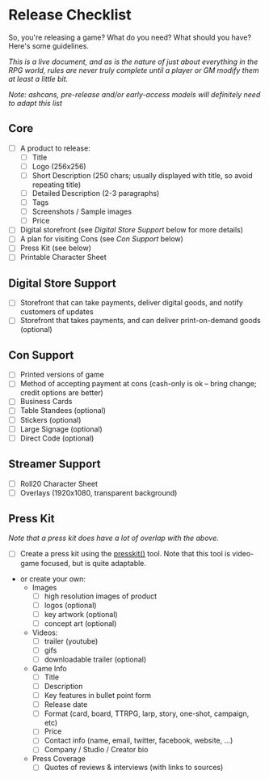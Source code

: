 # Release Checklist

So, you're releasing a game? What do you need? What should you have? Here's some guidelines.

*This is a live document, and as is the nature of just about everything in the RPG world, rules are never truly complete until a player or GM modify them at least a little bit.*

*Note: ashcans, pre-release and/or early-access models will definitely need to adapt this list*

## Core

- [ ] A product to release:
  - [ ] Title
  - [ ] Logo (256x256)
  - [ ] Short Description (250 chars; usually displayed with title, so avoid repeating title)
  - [ ] Detailed Description (2-3 paragraphs)
  - [ ] Tags
  - [ ] Screenshots / Sample images
  - [ ] Price
- [ ] Digital storefront (see *Digital Store Support* below for more details)
- [ ] A plan for visiting Cons (see *Con Support* below)
- [ ] Press Kit (see below)
- [ ] Printable Character Sheet

## Digital Store Support

- [ ] Storefront that can take payments, deliver digital goods, and notify customers of updates
- [ ] Storefront that takes payments, and can deliver print-on-demand goods (optional)

## Con Support

- [ ] Printed versions of game
- [ ] Method of accepting payment at cons (cash-only is ok – bring change; credit options are better)
- [ ] Business Cards
- [ ] Table Standees (optional)
- [ ] Stickers (optional)
- [ ] Large Signage (optional)
- [ ] Direct Code (optional)

## Streamer Support

- [ ] Roll20 Character Sheet
- [ ] Overlays (1920x1080, transparent background)

## Press Kit

*Note that a press kit does have a lot of overlap with the above.*

- [ ] Create a press kit using the [presskit()](http://dopresskit.com/) tool. Note that this tool is video-game focused, but is quite adaptable.
- or create your own:
  - Images
    - [ ] high resolution images of product
    - [ ] logos (optional)
    - [ ] key artwork (optional)
    - [ ] concept art (optional)
  - Videos:
    - [ ] trailer (youtube)
    - [ ] gifs
    - [ ] downloadable trailer (optional)
  - Game Info
    - [ ] Title
    - [ ] Description
    - [ ] Key features in bullet point form
    - [ ] Release date
    - [ ] Format (card, board, TTRPG, larp, story, one-shot, campaign, etc)
    - [ ] Price
    - [ ] Contact info (name, email, twitter, facebook, website, ...)
    - [ ] Company / Studio / Creator bio
  - Press Coverage
    - [ ] Quotes of reviews & interviews (with links to sources)